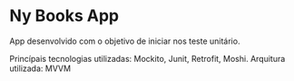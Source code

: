 # Ny Books App
App desenvolvido com o objetivo de iniciar nos teste unitário.

Princípais tecnologias utilizadas: Mockito, Junit, Retrofit, Moshi.
Arquitura utilizada: MVVM

